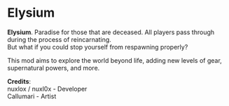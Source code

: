 # Elysium
**Elysium**. Paradise for those that are deceased. All players pass through during the process of reincarnating.  
But what if you could stop yourself from respawning properly?

This mod aims to explore the world beyond life, adding new levels of gear, supernatural powers, and more.

**Credits**:  
nuxlox / nuxl0x - Developer  
Callumari - Artist

